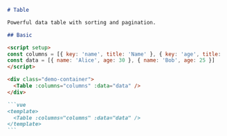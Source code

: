 ````markdown
# Table

Powerful data table with sorting and pagination.

## Basic

<script setup>
const columns = [{ key: 'name', title: 'Name' }, { key: 'age', title: 'Age' }]
const data = [{ name: 'Alice', age: 30 }, { name: 'Bob', age: 25 }]
</script>

<div class="demo-container">
  <Table :columns="columns" :data="data" />
</div>

```vue
<template>
  <Table :columns="columns" :data="data" />
</template>
```
````
